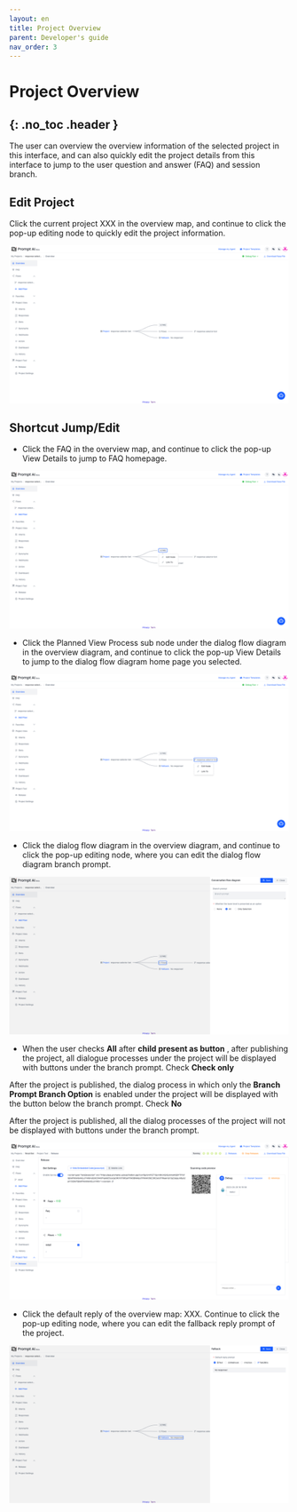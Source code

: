 ```yaml
---
layout: en
title: Project Overview
parent: Developer's guide
nav_order: 3
---
```


# Project Overview
{: .no_toc .header }
---

The user can overview the overview information of the selected project in this interface, and can also quickly edit the project details from this interface to jump to the user question and answer (FAQ) and session branch.
## Edit Project

Click the current project XXX in the overview map, and continue to click the pop-up editing node to quickly edit the project information.

![project-overview-1](/assets/images/tutorial/project/p-overview-1.png)

## Shortcut Jump/Edit

- Click the FAQ in the overview map, and continue to click the pop-up View Details to jump to FAQ homepage.

![project-overview-2](/assets/images/tutorial/project/p-overview-2.png)

- Click the Planned View Process sub node under the dialog flow diagram in the overview diagram, and continue to click the pop-up View Details to jump to the dialog flow diagram home page you selected.

![project-overview-3](/assets/images/tutorial/project/p-overview-3.png)

- Click the dialog flow diagram in the overview diagram, and continue to click the pop-up editing node, where you can edit the dialog flow diagram branch prompt.

![project-overview-5](/assets/images/tutorial/project/p-overview-5.png)

- When the user checks  **All** after **child present as button** , after publishing the project, all dialogue processes under the project will be displayed with buttons under the branch prompt. Check **Check only**

After the project is published, the dialog process in which only the **Branch Prompt Branch Option** is enabled under the project will be displayed with the button below the branch prompt. Check **No**

After the project is published, all the dialog processes of the project will not be displayed with buttons under the branch prompt.

![project-overview-6](/assets/images/tutorial/project/p-overview-6.png)

- Click the default reply of the overview map: XXX. Continue to click the pop-up editing node, where you can edit the fallback reply prompt of the project.

![project-overview-7](/assets/images/tutorial/project/p-overview-7.png)
